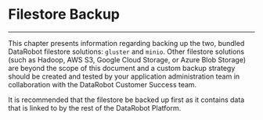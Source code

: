 <a name="filestore-backup"></a>
# Filestore Backup
------------------

This chapter presents information regarding backing up the two, bundled DataRobot filestore solutions: `gluster` and `minio`. Other filestore solutions (such as Hadoop, AWS S3, Google Cloud Storage, or Azure Blob Storage) are beyond the scope of this document and a custom backup strategy should be created and tested by your application administration team in collaboration with the DataRobot Customer Success team.

It is recommended that the filestore be backed up first as it contains data that is linked to by the rest of the DataRobot Platform.

